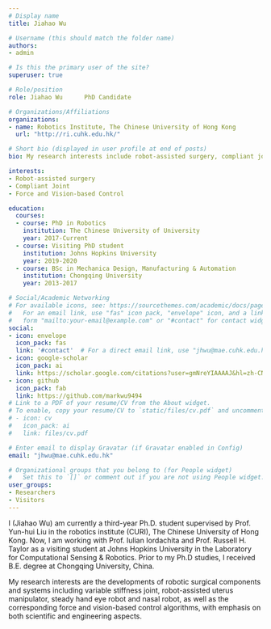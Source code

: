 ```yaml
---
# Display name
title: Jiahao Wu

# Username (this should match the folder name)
authors:
- admin

# Is this the primary user of the site?
superuser: true

# Role/position
role: Jiahao Wu      PhD Candidate

# Organizations/Affiliations
organizations:
- name: Robotics Institute, The Chinese University of Hong Kong
  url: "http://ri.cuhk.edu.hk/"

# Short bio (displayed in user profile at end of posts)
bio: My research interests include robot-assisted surgery, compliant joint and force & vision-based control.

interests:
- Robot-assisted surgery
- Compliant Joint
- Force and Vision-based Control

education:
  courses:
  - course: PhD in Robotics
    institution: The Chinese University of University
    year: 2017-Current
  - course: Visiting PhD student 
    institution: Johns Hopkins University
    year: 2019-2020
  - course: BSc in Mechanica Design, Manufacturing & Automation
    institution: Chongqing University
    year: 2013-2017

# Social/Academic Networking
# For available icons, see: https://sourcethemes.com/academic/docs/page-builder/#icons
#   For an email link, use "fas" icon pack, "envelope" icon, and a link in the
#   form "mailto:your-email@example.com" or "#contact" for contact widget.
social:
- icon: envelope
  icon_pack: fas
  link: '#contact'  # For a direct email link, use "jhwu@mae.cuhk.edu.hk".
- icon: google-scholar
  icon_pack: ai
  link: https://scholar.google.com/citations?user=gmNreYIAAAAJ&hl=zh-CN
- icon: github
  icon_pack: fab
  link: https://github.com/markwu9494
# Link to a PDF of your resume/CV from the About widget.
# To enable, copy your resume/CV to `static/files/cv.pdf` and uncomment the lines below.
# - icon: cv
#   icon_pack: ai
#   link: files/cv.pdf

# Enter email to display Gravatar (if Gravatar enabled in Config)
email: "jhwu@mae.cuhk.edu.hk"

# Organizational groups that you belong to (for People widget)
#   Set this to `[]` or comment out if you are not using People widget.
user_groups:
- Researchers
- Visitors
---
```


I (Jiahao Wu) am currently a third-year Ph.D. student supervised by Prof. Yun-hui Liu in the robotics institute (CURI), The Chinese University of Hong Kong. Now, I am working with Prof. Iulian Iordachita and Prof. Russell H. Taylor as a visiting student at Johns Hopkins University in the Laboratory for Computational Sensing & Robotics. Prior to my Ph.D studies, I received B.E. degree at Chongqing University, China.

My research interests are the developments of robotic surgical components and systems including variable stiffness joint, robot-assisted uterus manipulator, steady hand eye robot and nasal robot, as well as the corresponding force and vision-based control algorithms, with emphasis on both scientific and engineering aspects.
